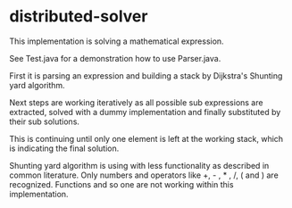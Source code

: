 distributed-solver
==================

This implementation is solving a mathematical expression.

See Test.java for a demonstration how to use Parser.java.

First it is parsing an expression and building a stack by Dijkstra's Shunting yard algorithm.

Next steps are working iteratively as all possible sub expressions are extracted,
solved with a dummy implementation and finally substituted by their sub solutions.

This is continuing until only one element is left at the working stack, which is indicating the final solution.

Shunting yard algorithm is using with less functionality as described in common literature.
Only numbers and operators like +, - , * , /, ( and ) are recognized. Functions and so one are not working within
this implementation.